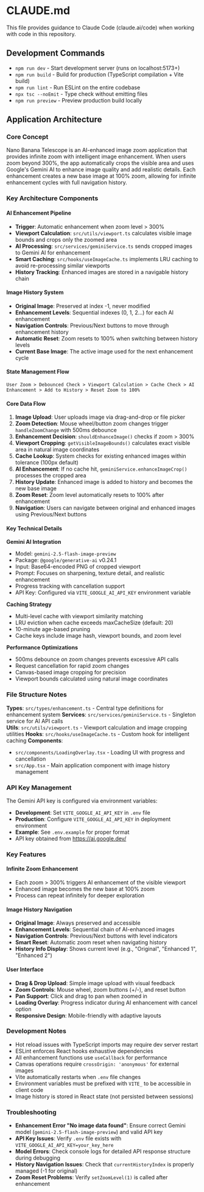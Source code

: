 # CLAUDE.md

This file provides guidance to Claude Code (claude.ai/code) when working with code in this repository.

## Development Commands

- `npm run dev` - Start development server (runs on localhost:5173+)
- `npm run build` - Build for production (TypeScript compilation + Vite build)
- `npm run lint` - Run ESLint on the entire codebase
- `npx tsc --noEmit` - Type check without emitting files
- `npm run preview` - Preview production build locally

## Application Architecture

### Core Concept
Nano Banana Telescope is an AI-enhanced image zoom application that provides infinite zoom with intelligent image enhancement. When users zoom beyond 300%, the app automatically crops the visible area and uses Google's Gemini AI to enhance image quality and add realistic details. Each enhancement creates a new base image at 100% zoom, allowing for infinite enhancement cycles with full navigation history.

### Key Architecture Components

#### AI Enhancement Pipeline
- **Trigger**: Automatic enhancement when zoom level > 300%
- **Viewport Calculation**: `src/utils/viewport.ts` calculates visible image bounds and crops only the zoomed area
- **AI Processing**: `src/services/geminiService.ts` sends cropped images to Gemini AI for enhancement
- **Smart Caching**: `src/hooks/useImageCache.ts` implements LRU caching to avoid re-processing similar viewports
- **History Tracking**: Enhanced images are stored in a navigable history chain

#### Image History System
- **Original Image**: Preserved at index -1, never modified
- **Enhancement Levels**: Sequential indexes (0, 1, 2...) for each AI enhancement
- **Navigation Controls**: Previous/Next buttons to move through enhancement history
- **Automatic Reset**: Zoom resets to 100% when switching between history levels
- **Current Base Image**: The active image used for the next enhancement cycle

#### State Management Flow
```
User Zoom > Debounced Check > Viewport Calculation > Cache Check > AI Enhancement > Add to History > Reset Zoom to 100%
```

#### Core Data Flow
1. **Image Upload**: User uploads image via drag-and-drop or file picker
2. **Zoom Detection**: Mouse wheel/button zoom changes trigger `handleZoomChange` with 500ms debounce
3. **Enhancement Decision**: `shouldEnhanceImage()` checks if zoom > 300%
4. **Viewport Cropping**: `getVisibleImageBounds()` calculates exact visible area in natural image coordinates
5. **Cache Lookup**: System checks for existing enhanced images within tolerance (100px default)
6. **AI Enhancement**: If no cache hit, `geminiService.enhanceImageCrop()` processes the cropped area
7. **History Update**: Enhanced image is added to history and becomes the new base image
8. **Zoom Reset**: Zoom level automatically resets to 100% after enhancement
9. **Navigation**: Users can navigate between original and enhanced images using Previous/Next buttons

#### Key Technical Details

**Gemini AI Integration**
- Model: `gemini-2.5-flash-image-preview` 
- Package: `@google/generative-ai` v0.24.1
- Input: Base64-encoded PNG of cropped viewport
- Prompt: Focuses on sharpening, texture detail, and realistic enhancement
- Progress tracking with cancellation support
- API Key: Configured via `VITE_GOOGLE_AI_API_KEY` environment variable

**Caching Strategy**
- Multi-level cache with viewport similarity matching
- LRU eviction when cache exceeds maxCacheSize (default: 20)
- 10-minute age-based pruning
- Cache keys include image hash, viewport bounds, and zoom level

**Performance Optimizations**
- 500ms debounce on zoom changes prevents excessive API calls  
- Request cancellation for rapid zoom changes
- Canvas-based image cropping for precision
- Viewport bounds calculated using natural image coordinates

### File Structure Notes

**Types**: `src/types/enhancement.ts` - Central type definitions for enhancement system
**Services**: `src/services/geminiService.ts` - Singleton service for AI API calls  
**Utils**: `src/utils/viewport.ts` - Viewport calculation and image cropping utilities
**Hooks**: `src/hooks/useImageCache.ts` - Custom hook for intelligent caching
**Components**: 
- `src/components/LoadingOverlay.tsx` - Loading UI with progress and cancellation
- `src/App.tsx` - Main application component with image history management

### API Key Management
The Gemini API key is configured via environment variables:
- **Development**: Set `VITE_GOOGLE_AI_API_KEY` in `.env` file
- **Production**: Configure `VITE_GOOGLE_AI_API_KEY` in deployment environment
- **Example**: See `.env.example` for proper format
- API key obtained from https://ai.google.dev/

### Key Features

#### Infinite Zoom Enhancement
- Each zoom > 300% triggers AI enhancement of the visible viewport
- Enhanced image becomes the new base at 100% zoom
- Process can repeat infinitely for deeper exploration

#### Image History Navigation
- **Original Image**: Always preserved and accessible
- **Enhancement Levels**: Sequential chain of AI-enhanced images
- **Navigation Controls**: Previous/Next buttons with level indicators
- **Smart Reset**: Automatic zoom reset when navigating history
- **History Info Display**: Shows current level (e.g., "Original", "Enhanced 1", "Enhanced 2")

#### User Interface
- **Drag & Drop Upload**: Simple image upload with visual feedback
- **Zoom Controls**: Mouse wheel, zoom buttons (+/-), and reset button
- **Pan Support**: Click and drag to pan when zoomed in
- **Loading Overlay**: Progress indicator during AI enhancement with cancel option
- **Responsive Design**: Mobile-friendly with adaptive layouts

### Development Notes
- Hot reload issues with TypeScript imports may require dev server restart
- ESLint enforces React hooks exhaustive dependencies
- All enhancement functions use `useCallback` for performance
- Canvas operations require `crossOrigin: 'anonymous'` for external images
- Vite automatically restarts when `.env` file changes
- Environment variables must be prefixed with `VITE_` to be accessible in client code
- Image history is stored in React state (not persisted between sessions)

### Troubleshooting
- **Enhancement Error "No image data found"**: Ensure correct Gemini model (`gemini-2.5-flash-image-preview`) and valid API key
- **API Key Issues**: Verify `.env` file exists with `VITE_GOOGLE_AI_API_KEY=your_key_here`
- **Model Errors**: Check console logs for detailed API response structure during debugging
- **History Navigation Issues**: Check that `currentHistoryIndex` is properly managed (-1 for original)
- **Zoom Reset Problems**: Verify `setZoomLevel(1)` is called after enhancement